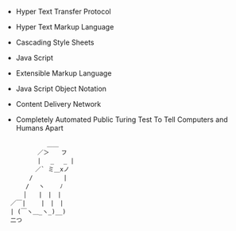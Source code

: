 - Hyper Text Transfer Protocol

- Hyper Text Markup Language

- Cascading Style Sheets

- Java Script

- Extensible Markup Language

- Java Script Object Notation

- Content Delivery Network

- Completely Automated Public Turing Test To Tell Computers and Humans Apart

```
　　　　 　　 ＿＿
　　　 　　／＞　　フ
　　　 　　| 　_　 _ |
　 　　 　／` ミ＿xノ
　　 　 /　　　 　 |
　　　 /　 ヽ　　 ﾉ
　 　 │　　|　|　|
　／￣|　　 |　|　|
　| (￣ヽ＿_ヽ_)__)
　二つ
```

<!---
muchtoosoon/muchtoosoon is a ✨ special ✨ repository because its `README.md` (this file) appears on your GitHub profile.
You can click the Preview link to take a look at your changes.
--->
